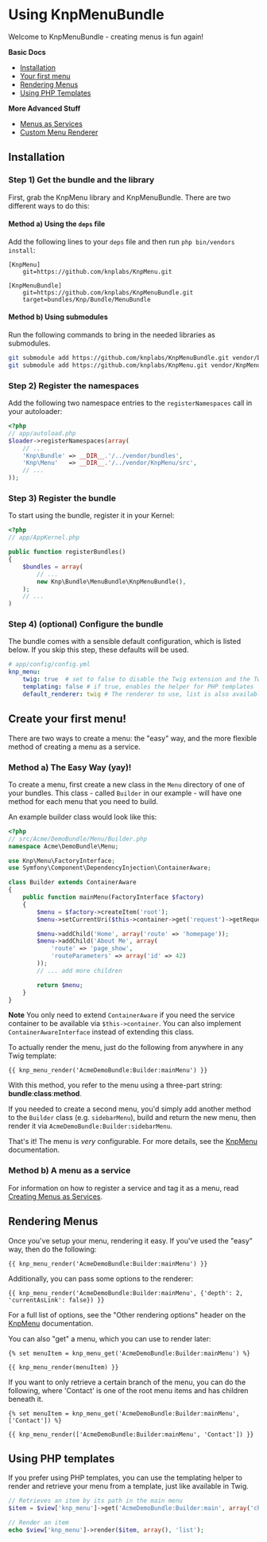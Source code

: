 Using KnpMenuBundle
===================

Welcome to KnpMenuBundle - creating menus is fun again!

**Basic Docs**

* [Installation](#installation)
* [Your first menu](#first-menu)
* [Rendering Menus](#rendering-menus)
* [Using PHP Templates](#php-templates)

**More Advanced Stuff**

* [Menus as Services](https://github.com/knplabs/KnpMenuBundle/blob/master/Resources/doc/menu_service.md)
* [Custom Menu Renderer](https://github.com/knplabs/KnpMenuBundle/blob/master/Resources/doc/custom_renderer.md)

<a name="installation"></a>

## Installation

### Step 1) Get the bundle and the library

First, grab the KnpMenu library and KnpMenuBundle. There are two different ways
to do this:

#### Method a) Using the `deps` file

Add the following lines to your  `deps` file and then run `php bin/vendors
install`:

```
[KnpMenu]
    git=https://github.com/knplabs/KnpMenu.git

[KnpMenuBundle]
    git=https://github.com/knplabs/KnpMenuBundle.git
    target=bundles/Knp/Bundle/MenuBundle
```

#### Method b) Using submodules

Run the following commands to bring in the needed libraries as submodules.

```bash
git submodule add https://github.com/knplabs/KnpMenuBundle.git vendor/bundles/Knp/Bundle/MenuBundle
git submodule add https://github.com/knplabs/KnpMenu.git vendor/KnpMenu
```

### Step 2) Register the namespaces

Add the following two namespace entries to the `registerNamespaces` call
in your autoloader:

``` php
<?php
// app/autoload.php
$loader->registerNamespaces(array(
    // ...
    'Knp\Bundle' => __DIR__.'/../vendor/bundles',
    'Knp\Menu'   => __DIR__.'/../vendor/KnpMenu/src',
    // ...
));
```

### Step 3) Register the bundle

To start using the bundle, register it in your Kernel:

``` php
<?php
// app/AppKernel.php

public function registerBundles()
{
    $bundles = array(
        // ...
        new Knp\Bundle\MenuBundle\KnpMenuBundle(),
    );
    // ...
)
```

### Step 4) (optional) Configure the bundle

The bundle comes with a sensible default configuration, which is listed below.
If you skip this step, these defaults will be used.

```yaml
# app/config/config.yml
knp_menu:
    twig: true  # set to false to disable the Twig extension and the TwigRenderer
    templating: false # if true, enables the helper for PHP templates
    default_renderer: twig # The renderer to use, list is also available by default
```

<a name="first-menu"></a>

## Create your first menu!

There are two ways to create a menu: the "easy" way, and the more flexible
method of creating a menu as a service.

### Method a) The Easy Way (yay)!

To create a menu, first create a new class in the `Menu` directory of one
of your bundles. This class - called `Builder` in our example - will have
one method for each menu that you need to build.

An example builder class would look like this:

```php
<?php
// src/Acme/DemoBundle/Menu/Builder.php
namespace Acme\DemoBundle\Menu;

use Knp\Menu\FactoryInterface;
use Symfony\Component\DependencyInjection\ContainerAware;

class Builder extends ContainerAware
{
    public function mainMenu(FactoryInterface $factory)
    {
        $menu = $factory->createItem('root');
        $menu->setCurrentUri($this->container->get('request')->getRequestUri());

        $menu->addChild('Home', array('route' => 'homepage'));
        $menu->addChild('About Me', array(
            'route' => 'page_show', 
            'routeParameters' => array('id' => 42)
        ));
        // ... add more children

        return $menu;
    }
}
```

**Note** You only need to extend `ContainerAware` if you need the service
container to be available via `$this->container`. You can also implement
`ContainerAwareInterface` instead of extending this class.

To actually render the menu, just do the following from anywhere in any Twig
template:

```jinja
{{ knp_menu_render('AcmeDemoBundle:Builder:mainMenu') }}
```

With this method, you refer to the menu using a three-part string:
**bundle**:**class**:**method**.

If you needed to create a second menu, you'd simply add another method to
the `Builder` class (e.g. `sidebarMenu`), build and return the new menu,
then render it via `AcmeDemoBundle:Builder:sidebarMenu`.

That's it! The menu is *very* configurable. For more details, see the
[KnpMenu](https://github.com/knplabs/KnpMenu/blob/master/doc/01-Basic-Menus.markdown)
documentation.

### Method b) A menu as a service

For information on how to register a service and tag it as a menu, read
[Creating Menus as Services](https://github.com/knplabs/KnpMenuBundle/blob/master/Resources/doc/menu_service.md).

<a name="rendering-menus"></a>

## Rendering Menus

Once you've setup your menu, rendering it easy. If you've used the "easy"
way, then do the following:

```jinja
{{ knp_menu_render('AcmeDemoBundle:Builder:mainMenu') }}
```

Additionally, you can pass some options to the renderer:

```jinja
{{ knp_menu_render('AcmeDemoBundle:Builder:mainMenu', {'depth': 2, 'currentAsLink': false}) }}
```

For a full list of options, see the "Other rendering options" header on the
[KnpMenu](https://github.com/knplabs/KnpMenu/blob/master/doc/01-Basic-Menus.markdown) documentation.

You can also "get" a menu, which you can use to render later:

```jinja
{% set menuItem = knp_menu_get('AcmeDemoBundle:Builder:mainMenu') %}

{{ knp_menu_render(menuItem) }}
```

If you want to only retrieve a certain branch of the menu, you can do the
following, where 'Contact' is one of the root menu items and has children
beneath it.

```jinja
{% set menuItem = knp_menu_get('AcmeDemoBundle:Builder:mainMenu', ['Contact']) %}

{{ knp_menu_render(['AcmeDemoBundle:Builder:mainMenu', 'Contact']) }}
```

<a name="php-templates"></a>

## Using PHP templates

If you prefer using PHP templates, you can use the templating helper to render
and retrieve your menu from a template, just like available in Twig.

```php
// Retrieves an item by its path in the main menu
$item = $view['knp_menu']->get('AcmeDemoBundle:Builder:main', array('child'));

// Render an item
echo $view['knp_menu']->render($item, array(), 'list');
```
